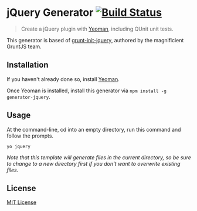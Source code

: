 # jQuery Generator [![Build Status](https://secure.travis-ci.org/yeoman/generator-jquery.png?branch=master)](https://travis-ci.org/yeoman/generator-jquery)

> Create a jQuery plugin with [Yeoman][], including QUnit unit tests.

This generator is based of
[grunt-init-jquery](https://github.com/gruntjs/grunt-init-jquery), authored by the
magnificient GruntJS team.

[Yeoman]: http://yeoman.io/


## Installation

If you haven't already done so, install [Yeoman][].

Once Yeoman is installed, install this generator via `npm install -g generator-jquery`.


## Usage

At the command-line, cd into an empty directory, run this command and follow the prompts.

```
yo jquery
```

_Note that this template will generate files in the current directory, so be sure to change to a new directory first if you don't want to overwrite existing files._


## License

[MIT License](http://en.wikipedia.org/wiki/MIT_License)
